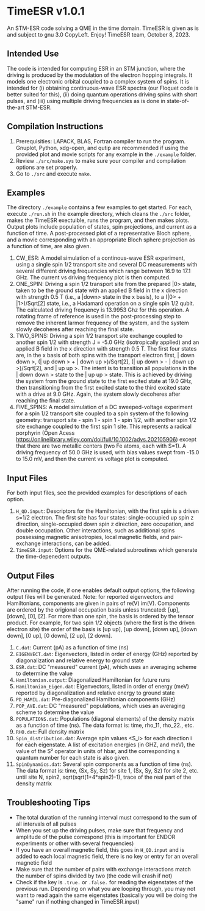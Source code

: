 # TimeESR v1.0.1
An STM-ESR code solving a QME in the time domain. TimeESR is given as is and subject to gnu 3.0 CopyLeft. 
Enjoy! TimeESR team, October 8, 2023.

## Intended Use
The code is intended for computing ESR in an STM junction, where the driving is produced by the modulation of the electron hopping integrals. It models one electronic orbital coupled to a complex system of spins. It is intended for (i) obtaining continuous-wave ESR spectra (our Floquet code is better suited for this), (ii) doing quantum operations driving spins with short pulses, and (iii) using multiple driving frequencies as is done in state-of-the-art STM-ESR.

## Compilation Instructions
1. Prerequisities: LAPACK, BLAS, Fortran compiler to run the program. Gnuplot, Python, xdg-open, and qutip are recommended if using the provided plot and movie scripts for any example in the `./example` folder. 
2. Review `./src/make.sys` to make sure your compiler and compilation options are set properly. 
3. Go to `./src` and execute `make`.

## Examples
The directory `./example` contains a few examples to get started. For each, execute `./run.sh` in the example directory, which cleans the `./src` folder, makes the TimeESR exectuible, runs the program, and then makes plots. Output plots include population of states, spin projections, and current as a function of time. A post-processed plot of a representative Bloch sphere, and a movie corresponding with an appropriate Bloch sphere projection as a function of time, are also given.
1. CW_ESR: A model simulation of a continous-wave ESR experiment, using a single spin 1/2 transport site and several DC measurements with several different driving frequencies which range between 16.9 to 17.1 GHz. The current vs driving frequency plot is then computed.
2. ONE_SPIN: Driving a spin 1/2 transport site from the prepared |0> state, taken to be the ground state with an applied B field in the x direction with strength 0.5 T (i.e., a |down> state in the x basis), to a (|0> + |1>)/Sqrt[2] state, i.e., a Hadamard operation on a single spin 1/2 qubit. The calculated driving frequency is 13.9953 Ghz for this operation. A rotating frame of reference is used in the post-processing step to remove the inherent larmor frequency of the system, and the system slowly decoheres after reaching the final state.
3. TWO_SPINS: Driving a spin 1/2 transport site exchange coupled to another spin 1/2 with strength J = -5.0 GHz (isotropically applied) and an applied B field in the x direction with strength 0.5 T. The first four states are, in the x basis of both spins with the transport electron first, | down down >, (| up down > + | down up >)/Sqrt[2], (| up down > - | down up >)/Sqrt[2], and | up up >. The intent is to transition all populations in the | down down > state to the | up up > state. This is achieved by driving the system from the ground state to the first excited state at 19.0 GHz, then transitioning from the first excited state to the third excited state with a drive at 9.0 GHz. Again, the system slowly decoheres after reaching the final state.
4. FIVE_SPINS: A model simulation of a DC sweeped-voltage experiment for a spin 1/2 transport site coupled to a spin system of the following geometry: transport site - spin 1 - spin 1 - spin 1/2, with another spin 1/2 site exchange coupled to the first spin 1 site. This represents a radical porphyrin (Open Acess https://onlinelibrary.wiley.com/doi/full/10.1002/advs.202105906) except that there are two metallic centers (two Fe atoms, each with S=1). A driving frequency of 50.0 GHz is used, with bias values swept from -15.0 to 15.0 mV, and then the current vs voltage plot is computed.

## Input Files
For both input files, see the provided examples for descriptions of each option.
1. `H_QD.input`: Descriptors for the Hamiltonian, with the first spin is a driven s=1/2 electron. The first site has four states: single-occupied up spin z direction, single-occupied down spin z direction, zero occupation, and double occupation. Other interactions, such as additional spins possessing magnetic anisotropies, local magnetic fields, and pair-exchange interactions, can be added.
2. `TimeESR.input`: Options for the QME-related subroutines which generate the time-depenedent outputs.

## Output Files
After running the code, if one enables default output options, the following output files will be generated. 
Note: for reported eigenvectors and Hamiltonians, components are given in pairs of re(V) im(V). Components are ordered by the origional occupation basis unless truncated: [up], [down], [0], [2]. For more than one spin, the basis is ordered by the tensor product. For example, for two spin 1/2 objects (where the first is the driven electron site) the order of the basis is [up up], [up down], [down up], [down down], [0 up], [0 down], [2 up], [2 down].
1. `C.dat`: Current (pA) as a function of time (ns)
2. `EIGENVECT.dat`: Eigenvectors, listed in order of energy (GHz) reported by diagonalization and relative energy to ground state
3. `ESR.dat`: DC "measured" current (pA), which uses an averaging scheme to determine the value
4. `Hamiltonian.output`: Diagonalized Hamiltonian for future runs
5. `Hamiltonian_Eigen.dat`: Eigenvectors, listed in order of energy (meV) reported by diagonalization and relative energy to ground state
6. `PD_HAMIL.dat`: Pre-diagonalized Hamiltonian components (GHz)
7. `POP_AVE.dat`: DC "measured" populations, which uses an averaging scheme to determine the value
8. `POPULATIONS.dat`: Populations (diagonal elements) of the density matrix as a function of time (ns). The data format is: time, rho_11, rho_22., etc.
9. `RHO.dat`: Full density matrix
10. `Spin_distribution.dat`: Average spin values <S_i> for each direction i for each eigenstate. A list of excitation energies (in GHZ, and meV), the value of the S² operator in units of hbar, and the corresponding s quantum number for each state is also given.
11. `SpinDynamics.dat`: Several spin components as a function of time (ns). The data format is: time, (Sx, Sy, Sz) for site 1, (Sx, Sy, Sz) for site 2, etc. until site N, spin2, sqrt(sqrt(1+4*spin2)-1), trace of the real part of the density matrix

## Troubleshooting Tips
- The total duration of the running interval must correspond to the sum of all intervals of all pulses
- When you set up the driving pulses, make sure that frequency and amplitude of the pulse correspond (this is important for ENDOR experiments or other with several frequencies)
- If you have an overall magnetic field, this goes in `H_QD.input` and is added to each local magnetic field, there is no key or entry for an overall magnetic field
- Make sure that the number of pairs with exchange interactions match the number of spins divided by two (the code will crash if not)
- Check if the key is `.true.` or `.false.` for reading the eigenstates of the previous run. Depending on what you are looping through, you may not want to read again the same eigenstates (basically you will be doing the "same" run if nothing changed in TimeESR.input)
